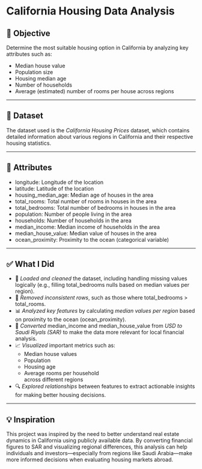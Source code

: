 <div dir="ltr">

# California Housing Data Analysis

## 📌 Objective  
Determine the most suitable housing option in California by analyzing key attributes such as:
- Median house value  
- Population size  
- Housing median age  
- Number of households  
- Average (estimated) number of rooms per house across regions   

---

## 📂 Dataset  
The dataset used is the *California Housing Prices* dataset, which contains detailed information about various regions in California and their respective housing statistics.

---

## 🧾 Attributes 
- longitude: Longitude of the location  
- latitude: Latitude of the location  
- housing_median_age: Median age of houses in the area  
- total_rooms: Total number of rooms in houses in the area  
- total_bedrooms: Total number of bedrooms in houses in the area  
- population: Number of people living in the area  
- households: Number of households in the area  
- median_income: Median income of households in the area  
- median_house_value: Median value of houses in the area  
- ocean_proximity: Proximity to the ocean (categorical variable)  

---

## ✅ What I Did  

- 🧹 *Loaded and cleaned* the dataset, including handling missing values logically (e.g., filling total_bedrooms nulls based on median values per region).  
- 🧽 *Removed inconsistent rows*, such as those where total_bedrooms > total_rooms.  
- 📊 *Analyzed key features* by calculating *median values per region* based on proximity to the ocean (ocean_proximity).  
- 💱 *Converted* median_income and median_house_value from *USD to Saudi Riyals (SAR)* to make the data more relevant for local financial analysis.  
- 📈 *Visualized* important metrics such as:
  - Median house values  
  - Population  
  - Housing age  
  - Average rooms per household  
  across different regions  
- 🔍 *Explored relationships* between features to extract actionable insights for making better housing decisions.  

---

## 💡 Inspiration  
This project was inspired by the need to better understand real estate dynamics in California using publicly available data. By converting financial figures to SAR and visualizing regional differences, this analysis can help individuals and investors—especially from regions like Saudi Arabia—make more informed decisions when evaluating housing markets abroad.

</div>
